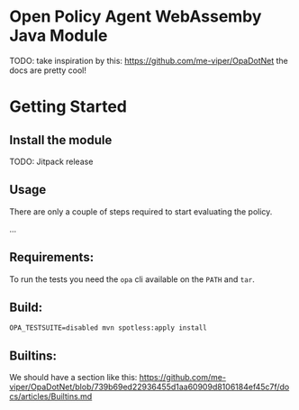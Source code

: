 # Open Policy Agent WebAssemby Java Module

TODO: take inspiration by this: https://github.com/me-viper/OpaDotNet the docs are pretty cool!

# Getting Started

## Install the module

TODO: Jitpack release

## Usage

There are only a couple of steps required to start evaluating the policy.

...

## Requirements:

To run the tests you need the `opa` cli available on the `PATH` and `tar`.

## Build:

```
OPA_TESTSUITE=disabled mvn spotless:apply install
```

## Builtins:

We should have a section like this:
https://github.com/me-viper/OpaDotNet/blob/739b69ed22936455d1aa60909d8106184ef45c7f/docs/articles/Builtins.md
